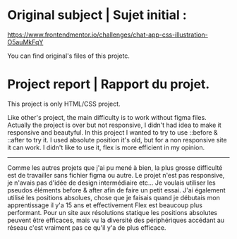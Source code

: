 # Original subject | Sujet initial :

https://www.frontendmentor.io/challenges/chat-app-css-illustration-O5auMkFqY

You can find original's files of this projetc.

# Project report | Rapport du projet.

This project is only HTML/CSS project.

Like other's project, the main difficulty is to work without figma files.
Actually the project is over but not responsive, I didn't had idea to make it responsive and beautyful.
In this project I wanted to try to use ::before & ::after to try it.
I used absolute position it's old, but for a non responsive site it can work.
I didn't like to use it, flex is more efficient in my opinion.


-------------------------------------------

Comme les autres projets que j'ai pu mené à bien, la plus grosse difficulté est de travailler sans fichier figma ou autre.
Le projet n'est pas responsive, je n'avais pas d'idée de design intermédiaire etc...
Je voulais utiliser les pseudos éléments before & after afin de faire un petit essai.
J'ai également utilisé les positions absolues, chose que je faisais quand je débutais mon apprentissage il y'a 15 ans et effectivement Flex est beaucoup plus performant.
Pour un site aux résolutions statique les positions absolutes peuvent être efficaces, mais vu la diversité des périphériques accédant au réseau c'est vraiment pas ce qu'il y'a de plus efficace.


